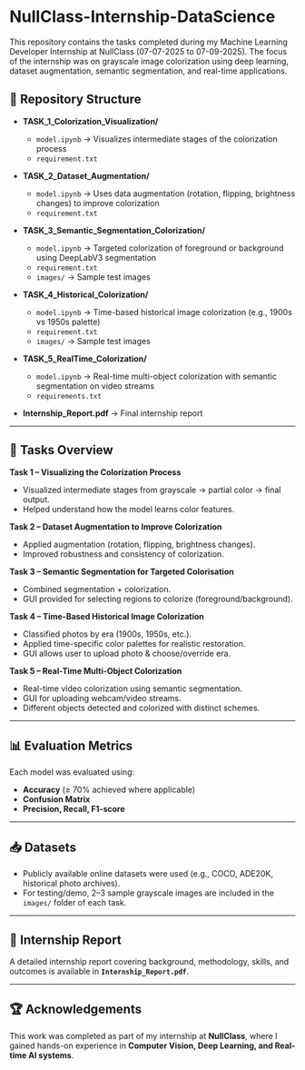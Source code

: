 # NullClass-Internship-DataScience
This repository contains the tasks completed during my Machine Learning Developer Internship at NullClass (07-07-2025 to 07-09-2025).
The focus of the internship was on grayscale image colorization using deep learning, dataset augmentation, semantic segmentation, and real-time applications.

## 📂 Repository Structure
- **TASK_1_Colorization_Visualization/**
  - `model.ipynb` → Visualizes intermediate stages of the colorization process  
  - `requirement.txt`  

- **TASK_2_Dataset_Augmentation/**
  - `model.ipynb` → Uses data augmentation (rotation, flipping, brightness changes) to improve colorization  
  - `requirement.txt`  

- **TASK_3_Semantic_Segmentation_Colorization/**
  - `model.ipynb` → Targeted colorization of foreground or background using DeepLabV3 segmentation  
  - `requirement.txt`  
  - `images/` → Sample test images  

- **TASK_4_Historical_Colorization/**
  - `model.ipynb` → Time-based historical image colorization (e.g., 1900s vs 1950s palette)  
  - `requirement.txt`  
  - `images/` → Sample test images  

- **TASK_5_RealTime_Colorization/**
  - `model.ipynb` → Real-time multi-object colorization with semantic segmentation on video streams  
  - `requirements.txt`  

- **Internship_Report.pdf** → Final internship report  

---

## 📝 Tasks Overview

**Task 1 – Visualizing the Colorization Process**  
- Visualized intermediate stages from grayscale → partial color → final output.  
- Helped understand how the model learns color features.  

**Task 2 – Dataset Augmentation to Improve Colorization**  
- Applied augmentation (rotation, flipping, brightness changes).  
- Improved robustness and consistency of colorization.  

**Task 3 – Semantic Segmentation for Targeted Colorisation**  
- Combined segmentation + colorization.  
- GUI provided for selecting regions to colorize (foreground/background).  

**Task 4 – Time-Based Historical Image Colorization**  
- Classified photos by era (1900s, 1950s, etc.).  
- Applied time-specific color palettes for realistic restoration.  
- GUI allows user to upload photo & choose/override era.  

**Task 5 – Real-Time Multi-Object Colorization**  
- Real-time video colorization using semantic segmentation.  
- GUI for uploading webcam/video streams.  
- Different objects detected and colorized with distinct schemes.  

---

## 📊 Evaluation Metrics
Each model was evaluated using:
- **Accuracy** (≥ 70% achieved where applicable)  
- **Confusion Matrix**  
- **Precision, Recall, F1-score**  

---

## 📥 Datasets
- Publicly available online datasets were used (e.g., COCO, ADE20K, historical photo archives).  
- For testing/demo, 2–3 sample grayscale images are included in the `images/` folder of each task.  

---

## 📑 Internship Report
A detailed internship report covering background, methodology, skills, and outcomes is available in **`Internship_Report.pdf`**.  

---

## 🏆 Acknowledgements
This work was completed as part of my internship at **NullClass**, where I gained hands-on experience in **Computer Vision, Deep Learning, and Real-time AI systems**.
